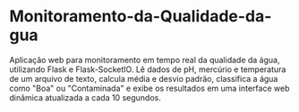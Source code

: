 # Monitoramento-da-Qualidade-da-gua
Aplicação web para monitoramento em tempo real da qualidade da água, utilizando Flask e Flask-SocketIO. Lê dados de pH, mercúrio e temperatura de um arquivo de texto, calcula média e desvio padrão, classifica a água como "Boa" ou "Contaminada" e exibe os resultados em uma interface web dinâmica atualizada a cada 10 segundos.
